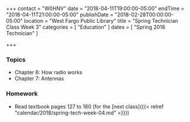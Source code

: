 +++
contact = "W0HNV"
date = "2018-04-11T19:00:00-05:00"
endTime = "2018-04-11T21:00:00-05:00"
publishDate = "2018-02-28T00:00:00-05:00"
location = "West Fargo Public Library"
title = "Spring Technician Class Week 3"
categories = [ "Education" ]
dates = [ "Spring 2018 Technician" ]

+++
### Topics

* Chapter 6: How radio works
* Chapter 7: Antennas

### Homework

* Read textbook pages 127 to 160 (for the [next class]({{< relref "calendar/2018/spring-tech-week-04.md" >}}))

